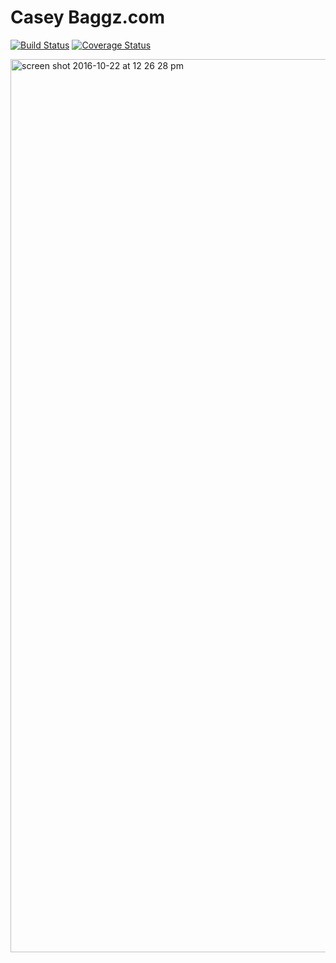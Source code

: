 Casey Baggz.com
================
[![Build Status](https://travis-ci.org/caseybaggz/caseybaggz.svg?branch=master)](https://travis-ci.org/caseybaggz/caseybaggz)
[![Coverage Status](https://coveralls.io/repos/github/caseybaggz/caseybaggz/badge.svg?branch=update-whiplash-info)](https://coveralls.io/github/caseybaggz/caseybaggz?branch=update-whiplash-info)

<img width="1429" alt="screen shot 2016-10-22 at 12 26 28 pm" src="https://cloud.githubusercontent.com/assets/4819738/19621229/ddf253b8-9852-11e6-8cf8-a4173ab9df56.png">
